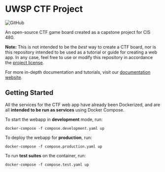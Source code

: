 # UWSP CTF Project

![GitHub](https://img.shields.io/github/license/james-minor/uwsp-ctf-project)

An open-source CTF game board created as a capstone project for CIS 480.

**Note:** This is not intended to be the *best* way to create a CTF board, nor is this repository intended to be used
as a tutorial or guide for creating a web app. In any case, feel free to use or modify this repository in accordance
the [project license](https://github.com/james-minor/uwsp-ctf-project/blob/master/LICENSE).

For more in-depth documentation and tutorials, visit our 
[documentation website](https://james-minor.github.io/uwsp-ctf-project/).

## Getting Started

All the services for the CTF web app have already been Dockerized, and
are all **intended to be run as services** using Docker Compose.

To start the webapp in **development** mode, run:
```shell
docker-compose -f compose.development.yaml up
```

To deploy the webapp for **production**, run:
```shell
docker-compose -f compose.production.yaml up
```

To run **test suites** on the container, run:
```shell
docker-compose -f compose.test.yaml up
```